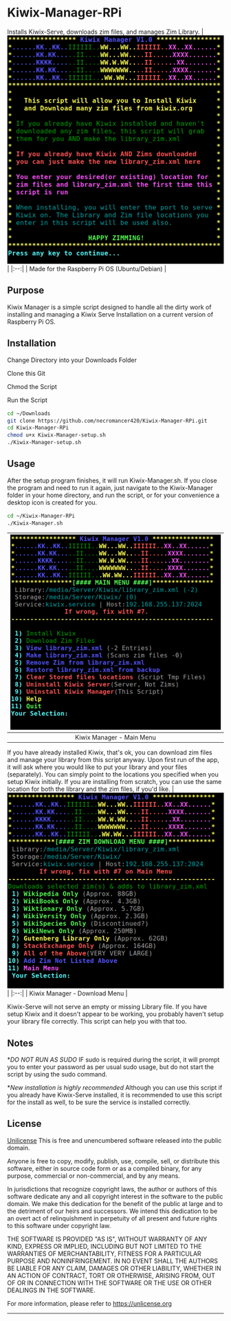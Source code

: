 # Kiwix-Manager-RPi
Installs Kiwix-Serve, downloads zim files, and manages Zim Library. 
| ![Screenshot](https://github.com/necromancer420/localassets/blob/main/Kiwix-Screenshot.png) | 
|:--:| 
| Made for the Raspberry Pi OS (Ubuntu/Debian) |

## Purpose
Kiwix Manager is a simple script designed to handle all the dirty work of installing and managing a Kiwix Serve Installation on a current version of Raspberry Pi OS.

## Installation

Change Directory into your Downloads Folder

Clone this Git

Chmod the Script

Run the Script

```bash
cd ~/Downloads
git clone https://github.com/necromancer420/Kiwix-Manager-RPi.git
cd Kiwix-Manager-RPi
chmod u+x Kiwix-Manager-setup.sh
./Kiwix-Manager-setup.sh
```

## Usage
After the setup program finishes, it will run Kiwix-Manager.sh. If you close the program and need to run it again, just navigate to the Kiwix-Manager folder in your home directory, and run the script, or for your convenience a desktop icon is created for you.
```bash
cd ~/Kiwix-Manager-RPi
./Kiwix-Manager.sh
```
| ![Screenshot](https://github.com/necromancer420/localassets/blob/main/Kiwix-Menu-Screenshot.png) | 
|:--:| 
| Kiwix Manager - Main Menu |

If you have already installed Kiwix, that's ok, you can download zim files and manage your library from this script anyway. Upon first run of the app, it will ask where you would like to put your library and your files (separately). You can simply point to the locations you specified when you setup Kiwix initially. If you are installing from scratch, you can use the same location for both the library and the zim files, if you'd like.
| ![Screenshot](https://github.com/necromancer420/localassets/blob/main/Kiwix-Menu2-Screenshot.png) | 
|:--:| 
| Kiwix Manager - Download Menu |

Kiwix-Serve will not serve an empty or missing Library file. If you have setup Kiwix and it doesn't appear to be working, you probably haven't setup your library file correctly. This script can help you with that too.

## Notes

**DO NOT RUN AS SUDO*
IF sudo is required during the script, it will prompt you to enter your password as per usual sudo usage, but do not start the script by using the sudo command.

**New installation is highly recommended*
Although you can use this script if you already have Kiwix-Serve installed, it is recommended to use this script for the install as well, to be sure the service is installed correctly.

## License
[Unilicense](https://choosealicense.com/licenses/unlicense/#)
This is free and unencumbered software released into the public domain.

Anyone is free to copy, modify, publish, use, compile, sell, or
distribute this software, either in source code form or as a compiled
binary, for any purpose, commercial or non-commercial, and by any
means.

In jurisdictions that recognize copyright laws, the author or authors
of this software dedicate any and all copyright interest in the
software to the public domain. We make this dedication for the benefit
of the public at large and to the detriment of our heirs and
successors. We intend this dedication to be an overt act of
relinquishment in perpetuity of all present and future rights to this
software under copyright law.

THE SOFTWARE IS PROVIDED "AS IS", WITHOUT WARRANTY OF ANY KIND,
EXPRESS OR IMPLIED, INCLUDING BUT NOT LIMITED TO THE WARRANTIES OF
MERCHANTABILITY, FITNESS FOR A PARTICULAR PURPOSE AND NONINFRINGEMENT.
IN NO EVENT SHALL THE AUTHORS BE LIABLE FOR ANY CLAIM, DAMAGES OR
OTHER LIABILITY, WHETHER IN AN ACTION OF CONTRACT, TORT OR OTHERWISE,
ARISING FROM, OUT OF OR IN CONNECTION WITH THE SOFTWARE OR THE USE OR
OTHER DEALINGS IN THE SOFTWARE.

For more information, please refer to <https://unlicense.org>

---------
